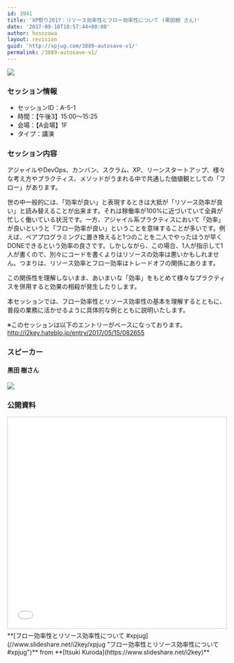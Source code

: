 ```yaml
---
id: 3941
title: 'XP祭り2017：リソース効率性とフロー効率性について (黒田樹 さん)'
date: '2017-09-18T18:57:44+00:00'
author: hosozawa
layout: revision
guid: 'http://xpjug.com/3889-autosave-v1/'
permalink: /3889-autosave-v1/
---
```


![](http://xpjug.com/wp-content/uploads/2017/09/xp2017-sessioin-a5-1.png)

### セッション情報

- セッションID：A-5-1
- 時間：【午後3】15:00～15:25
- 会場：【A会場】1F
- タイプ：講演

### セッション内容

アジャイルやDevOps、カンバン、スクラム、XP、リーンスタートアップ、様々な考え方やプラクティス、メソッドがうまれる中で共通した価値観としての「フロー」があります。

世の中一般的には、「効率が良い」と表現するときは大抵が「リソース効率が良い」と読み替えることが出来ます。それは稼働率が100%に近づいていて全員が忙しく働いている状況です。一方、アジャイル系プラクティスにおいて「効率」が良いというと「フロー効率が良い」ということを意味することが多いです。例えば、ペアプログラミングに置き換えると1つのことを二人でやったほうが早くDONEできるという効率の良さです。しかしながら、この場合、1人が指示して1人が書くので、別々にコードを書くよりはリソースの効率は悪いかもしれません。つまりは、リソース効率とフロー効率はトレードオフの関係にあります。

この関係性を理解しないまま、あいまいな「効率」をもとめて様々なプラクティスを併用すると効果の相殺が発生したりします。

本セッションでは、フロー効率性とリソース効率性の基本を理解するとともに、普段の業務に活かせるように具体的な例とともに説明いたします。

※このセッションは以下のエントリーがベースになっております。  
http://i2key.hateblo.jp/entry/2017/05/15/082655

### スピーカー

#### 黒田 樹さん

![](http://xpjug.com/wp-content/uploads/2017/08/kuroda-itsuki.png)

### 公開資料

<iframe allowfullscreen="allowfullscreen" frameborder="0" height="485" marginheight="0" marginwidth="0" scrolling="no" src="//www.slideshare.net/slideshow/embed_code/key/98ZGODAO4v7qY3" style="border: 1px solid #CCC; border-width: 1px; margin-bottom: 5px; max-width: 100%;" width="595"> </iframe>

<div style="margin-bottom: 5px;"> **[フロー効率性とリソース効率性について #xpjug](//www.slideshare.net/i2key/xpjug "フロー効率性とリソース効率性について #xpjug")**  from **[Itsuki Kuroda](https://www.slideshare.net/i2key)**</div>